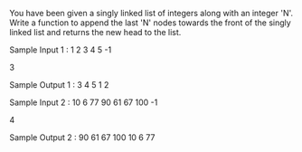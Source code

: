 You have been given a singly linked list of integers along with an integer 'N'. 
Write a function to append the last 'N' nodes towards the front of the singly 
linked list and returns the new head to the list.

Sample Input 1 :
1 2 3 4 5 -1

3

Sample Output 1 :
3 4 5 1 2

Sample Input 2 :
10 6 77 90 61 67 100 -1

4

Sample Output 2 :
90 61 67 100 10 6 77 
